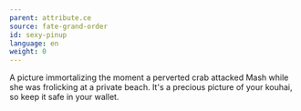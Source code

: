 ```yaml
---
parent: attribute.ce
source: fate-grand-order
id: sexy-pinup
language: en
weight: 0
---
```


A picture immortalizing the moment a perverted crab attacked Mash while she was frolicking at a private beach.
It's a precious picture of your kouhai, so keep it safe in your wallet.
